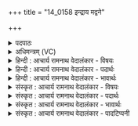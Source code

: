 +++
title = "14_0158 इन्द्राय मद्वने"

+++
<details><summary>पदपाठः</summary>

इ꣡न्द्रा꣢꣯य। म꣡द्व꣢꣯ने। सु꣣त꣢म्। प꣡रि꣢꣯। स्तो꣡भन्तु। नः। गि꣡रः꣢꣯। अ꣣र्क꣢म्। अ꣣र्चन्तु। कार꣡वः꣢। १५८।
</details>

<details><summary>अधिमन्त्रम् (VC)</summary>

- इन्द्रः
- श्रुतकक्षः सुकक्षो वा आङ्गिरसः
- गायत्री
- षड्जः
- ऐन्द्रं काण्डम्
</details>

<details><summary>हिन्दी : आचार्य रामनाथ वेदालंकार - विषयः</summary>

अगले मन्त्र में पुनः परमात्मा की अर्चना का विषय है।
</details>

<details><summary>हिन्दी : आचार्य रामनाथ वेदालंकार - पदार्थः</summary>

पदार्थान्वय -  (मद्वने) आनन्दमय (इन्द्राय) परमैश्वर्यवान् परमात्मा के लिए (सुतम्) अभिषुत भक्तिरूप सोमरस को (नः) हमारी (गिरः) वाणियाँ (परिष्टोभन्तु) तरंगित करें। (अर्कम्) उस अर्चनीय देव की (कारवः) अन्य स्तोता जन भी (अर्चन्तु) मिलकर अर्चना करें ॥४॥
</details>

<details><summary>हिन्दी : आचार्य रामनाथ वेदालंकार - भावार्थः</summary>

भावार्थ -  आनन्द प्राप्त करने की कामनावाला मैं प्रेमरस से परिप्लुत हृदयवाला होकर परमानन्दमय परमात्मा के लिए जिन भक्तिरसों को प्रवाहित कर रहा हूँ, उनमें मेरी स्तुति-वाणियाँ मानो तरंगें उत्पन्न कर रही हैं। अन्य स्तोता जन भी उसी प्रकार परमात्मा की अर्चना करें, जिससे सारा ही वातावरण भक्तिमय और संगीत से तरंगित हो जाए ॥४॥
</details>

<details><summary>संस्कृत : आचार्य रामनाथ वेदालंकार - विषयः</summary>

अथ पुनः परमात्मर्चनविषयमाह।
</details>

<details><summary>संस्कृत : आचार्य रामनाथ वेदालंकार - पदार्थः</summary>

पदार्थान्वय -  (मद्वने) आनन्दमयाय। माद्यतीति मद्वा, तस्मै। मदी हर्षे धातोः अन्येभ्योऽपि दृश्यते अ० ३।२।७५ इति क्वनिप्। (इन्द्राय) परमैश्वर्यवते परमात्मने (सुतम्) अभिषुतं भक्तिरूपं सोमरसम् (नः) अस्माकम् (गिरः) वाचः (परिष्टोभन्तु) परिवेल्लयन्तु, तरङ्गयन्तु। स्तोभतिः अर्चतिकर्मा। निघं० ३।१४। अर्चनं चात्र तरङ्गणम्। (अर्कम्) अर्चनीयं देवम्। अर्को देवो भवति, यदेनमर्चन्ति। निरु० ५।५। (कारवः) अन्येऽपि स्तोतारः। कारुरिति स्तोतृनाम। निघं० ३।१६। कारुः कर्ता स्तोमानाम्। निरु० ६।५। (अर्चन्तु) संभूय स्तुवन्तु ॥४॥
</details>

<details><summary>संस्कृत : आचार्य रामनाथ वेदालंकार - भावार्थः</summary>

भावार्थ -  आनन्दं प्राप्तुकामोऽहं प्रेमरसपरिप्लुतहृदयः परमानन्दमयाय परमात्मने यान् भक्तिरसान् प्रवाहयामि तेषु मदीयाः स्तुतिवाचस्तरङ्गानिवोत्पादयन्ति। अन्येऽपि स्तोतारस्तथैव परमात्मानमर्चन्तु, येन सर्वमपि वातावरणं भक्तिमयं संगीतैस्तरङ्गितं च सम्पद्येत ॥४॥
</details>

<details><summary>संस्कृत : आचार्य रामनाथ वेदालंकार - पादटिप्पनी</summary>

टिप्पनी -   १. ऋ० ८।९२।१९, अथ० २०।११०।१, उभयत्र ऋषिः श्रुतकक्षः सुकक्षो वा। साम० ७२२।
</details>